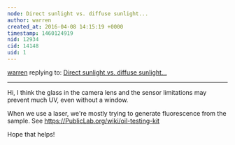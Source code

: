 ```yaml
---
node: Direct sunlight vs. diffuse sunlight...
author: warren
created_at: 2016-04-08 14:15:19 +0000
timestamp: 1460124919
nid: 12934
cid: 14148
uid: 1
---
```




[warren](../profile/warren) replying to: [Direct sunlight vs. diffuse sunlight...](../notes/viechdokter/04-07-2016/direct-sunlight-vs-diffuse-sunlight)

----
Hi, I think the glass in the camera lens and the sensor limitations may prevent much UV, even without a window. 

When we use a laser, we're mostly trying to generate fluorescence from the sample. See https://PublicLab.org/wiki/oil-testing-kit

Hope that helps!